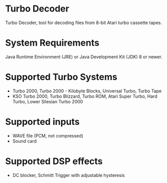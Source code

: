 # Turbo Decoder
Turbo Decoder, tool for decoding files from 8-bit Atari turbo cassette tapes.

# System Requirements
Java Runtime Environment (JRE) or Java Development Kit (JDK) 8 or newer.

# Supported Turbo Systems
* Turbo 2000, Turbo 2000 - Kilobyte Blocks, Universal Turbo, Turbo Tape
* KSO Turbo 2000, Turbo Blizzard, Turbo ROM, Atari Super Turbo, Hard Turbo, Lower Silesian Turbo 2000

# Supported inputs
* WAVE file (PCM, not compressed)
* Sound card

# Supported DSP effects
* DC blocker, Schmitt Trigger with adjustable hysteresis
